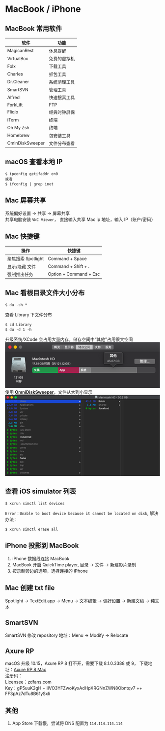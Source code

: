 # MacBook / iPhone

## MacBook 常用软件

| 软件            | 功能         |
| --------------- | ------------ |
| MagicanRest     | 休息提醒     |
| VirtualBox      | 免费的虚拟机 |
| Folx            | 下载工具     |
| Charles         | 抓包工具     |
| Dr.Cleaner      | 系统清理工具 |
| SmartSVN        | 管理工具     |
| Alfred          | 快速搜索工具 |
| ForkLift        | FTP          |
| Fliqlo          | 经典时钟屏保 |
| iTerm           | 终端         |
| Oh My Zsh       | 终端         |
| Homebrew        | 包安装工具   |
| OminDiskSweeper | 文件分布查看 |

## macOS 查看本地 IP

```
$ ipconfig getifaddr en0
或者
$ ifconfig | grep inet
```

## Mac 屏幕共享

系统偏好设置 -> 共享 -> 屏幕共享  
共享电脑安装 `VNC Viewer`， 直接输入共享 Mac ip 地址，输入 IP（账户/密码）

## Mac 快捷键

| 操作               | 快捷键                 |
| ------------------ | ---------------------- |
| 聚焦搜索 Spotlight | Command + Space        |
| 显示/隐藏 文件     | Command + Shift + .    |
| 强制推出任务       | Option + Command + Esc |

## Mac 看根目录文件大小分布

```
$ du -sh *
```

查看 Library 下文件分布

```
$ cd Library
$ du -d 1 -h
```

升级系统/XCode 会占用大量内存，储存空间中“其他”占用很大空间
![](../images/macOS_room_problem.png)  
使用 **[OmniDiskSweeper](https://www.omnigroup.com/more/)**，文件从大到小显示
![](../images/OminDiskSweeper.png)

## 查看 iOS simulator 列表

```
$ xcrun simctl list devices
```

`Error：Unable to boot device because it cannot be located on disk`, 解决办法：

```
$ xcrun simctl erase all
```

## iPhone 投影到 MacBook

1. iPhone 数据线连接 MacBook
2. MacBook 开启 QuickTime player, 目录 -> 文件 -> 新建影片录制
3. 按录制旁边的选项，选择连接的 iPhone

## Mac 创建 txt file

Spotlight -> TextEdit.app -> Menu -> 文本编辑 -> 偏好设置 -> 新建文稿 -> 纯文本

## SmartSVN

SmartSVN 修改 repository 地址：Menu -> Modify -> Relocate

## Axure RP

macOS 升级 10.15，Axure RP 8 打不开，需要下载 8.1.0.3388 或 9， 下载地址：[Axure RP 8 Mac](https://www.axure.com/release-history/rp8)  
注册码：  
Licensee：zdfans.com  
Key：gP5uuK2gH + iIVO3YFZwoKyxAdHpXRGNnZWN8Obntqv7 ++ FF3pAz7dTu8B61ySxli  

## 其他

1. App Store 下载慢，尝试将 DNS 配置为 `114.114.114.114`
